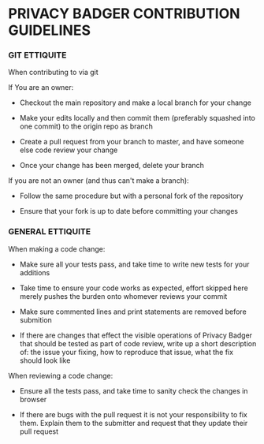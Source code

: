 # PRIVACY BADGER CONTRIBUTION GUIDELINES

### GIT ETTIQUITE

When contributing to via git

If You are an owner:

 - Checkout the main repository and make a local branch for your change

 - Make your edits locally and then commit them (preferably squashed into one commit)
   to the origin repo as branch

 - Create a pull request from your branch to master, and have someone else code
   review your change

 - Once your change has been merged, delete your branch

If you are not an owner (and thus can't make a branch):

 - Follow the same procedure but with a personal fork of the repository

 - Ensure that your fork is up to date before committing your changes

### GENERAL ETTIQUITE

When making a code change:

 - Make sure all your tests pass, and take time to write new tests for your
   additions

 - Take time to ensure your code works as expected, effort skipped here merely
   pushes the burden onto whomever reviews your commit

 - Make sure commented lines and print statements are removed before submition

 - If there are changes that effect the visible operations of Privacy Badger
   that should be tested as part of code review, write up a short description of:
   the issue your fixing, how to reproduce that issue, what the fix should look
   like

When reviewing a code change:

 - Ensure all the tests pass, and take time to sanity check the changes in browser
 
 - If there are bugs with the pull request it is not your responsibility to fix
   them. Explain them to the submitter and request that they update their pull
   request
